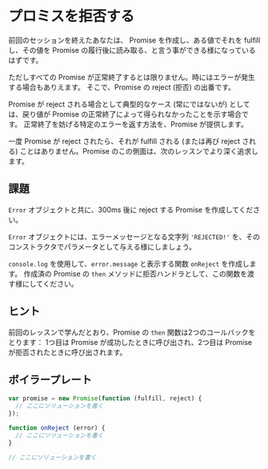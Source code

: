 # プロミスを拒否する

前回のセッションを終えたあなたは、 Promise を作成し、ある値でそれを fulfill し、その値を Promise の履行後に読み取る、と言う事ができる様になっているはずです。

ただしすべての Promise が正常終了するとは限りません。時にはエラーが発生する場合もありえます。
そこで、Promise の reject (拒否) の出番です。

Promise が reject される場合として典型的なケース (常にではないが) としては、戻り値が Promise の正常終了によって得られなかったことを示す場合です。
正常終了を妨げる特定のエラーを返す方法を、Promise が提供します。

一度 Promise が reject されたら、それが fulfill される (または再び reject される) ことはありません。Promise のこの側面は、次のレッスンでより深く追求します。

## 課題

`Error` オブジェクトと共に、300ms 後に reject する Promise を作成してください。

`Error` オブジェクトには、エラーメッセージとなる文字列 `'REJECTED!'` を、そのコンストラクタでパラメータとして与える様にしましょう。

`console.log` を使用して、`error.message` と表示する関数 `onReject` を作成します。 
作成済の Promise の `then` メソッドに拒否ハンドラとして、この関数を渡す様にしてください。


## ヒント

前回のレッスンで学んだとおり、Promise の `then` 関数は2つのコールバックをとります：
1つ目は Promise が成功したときに呼び出され、2つ目は Promise が拒否されたときに呼び出されます。

## ボイラープレート

```js
var promise = new Promise(function (fulfill, reject) {
  // ここにソリューションを書く
});

function onReject (error) {
  // ここにソリューションを書く
}

// ここにソリューションを書く
```
